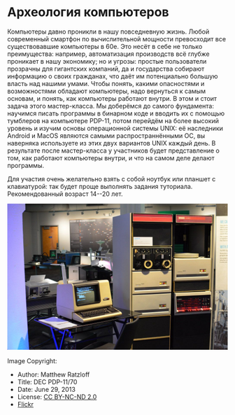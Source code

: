 # Археология компьютеров
Компьютеры давно проникли в нашу повседневную жизнь. Любой современный
смартфон по вычислительной мощности превосходит все существовавшие
компьютеры в 60е. Это несёт в себе не только преимущества: например,
автоматизация производств всё глубже проникает в нашу экономику; но и
угрозы: простые пользователи прозрачны для гигантских компаний, да и
государства собирают информацию о своих гражданах, что даёт им потенциально
большую власть над нашими умами. Чтобы понять, какими опасностями и
возможностями обладают компьютеры, надо вернуться к самым основам, и понять,
как компьютеры работают внутри. В этом и стоит задача этого мастер-класса.
Мы доберёмся до самого фундамента: научимся писать программы в бинарном коде
и вводить их с помощью тумблеров на компьютере PDP-11, потом перейдём на
более высокий уровень и изучим основы операционной системы UNIX: её
наследники Android и MacOS являются самыми распространнёнными ОС, вы
наверняка используете из этих двух вариантов UNIX каждый день. В результате
после мастер-класса у участников будет представление о том, как работают
компьютеры внутри, и что на самом деле делают программы.

Для участия очень желательно взять с собой ноутбук или планшет с
клавиатурой: так будет проще выполнять задания туториала. Рекомендованный
возраст 14--20 лет.

![DEC PDP-11/70 | Matthew Ratzloff | Flickr](./pdp-11.jpg)

Image Copyright:
  - Author: Matthew Ratzloff
  - Title: DEC PDP-11/70
  - Date: June 29, 2013
  - License: [CC BY-NC-ND 2.0](https://creativecommons.org/licenses/by-nc-nd/2.0/)
  - [Flickr](https://www.flickr.com/photos/mratzloff/9169358863)
